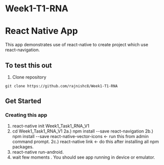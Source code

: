 # Week1-T1-RNA
# React Native App 
This app demonstrates use of react-native to create project which use react-navigation.

## To test this out

1. Clone repository   
```
git clone https://github.com/rajnishc8/Week1-T1-RNA
```

## Get Started

### Creating this app 
1.  react-native init Week1_Task1_RNA_V1
2.  cd Week1_Task1_RNA_V1
    2a.) npm install --save react-navigation
    2b.) npm install --save react-native-vector-icons  <- run this from admin command prompt. 
    2c.) react-native link        <- do this after installing all npm packages.
3. react-native run-android.
4. wait few moments . You should see app running in device or emulator. 
